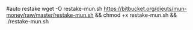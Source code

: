 
#auto restake
wget -O restake-mun.sh https://bitbucket.org/dieuts/mun-money/raw/master/restake-mun.sh && chmod +x restake-mun.sh && ./restake-mun.sh